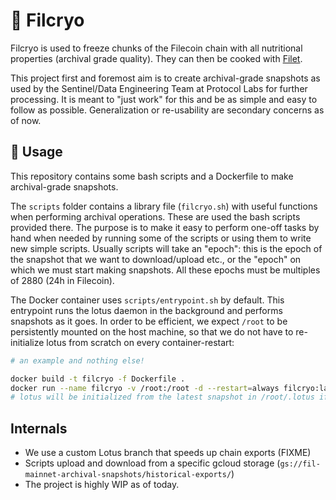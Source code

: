 # :ice_cube: Filcryo

Filcryo is used to freeze chunks of the Filecoin chain with all nutritional
properties (archival grade quality). They can then be cooked with
[Filet](https://github.com/filecoin-project/filcryo).

This project first and foremost aim is to create archival-grade snapshots as
used by the Sentinel/Data Engineering Team at Protocol Labs for further
processing. It is meant to "just work" for this and be as simple and easy to
follow as possible. Generalization or re-usability are secondary concerns as
of now.

## :rocket: Usage

This repository contains some bash scripts and a Dockerfile to make
archival-grade snapshots.

The `scripts` folder contains a library file (`filcryo.sh`) with useful
functions when performing archival operations. These are used the bash scripts
provided there. The purpose is to make it easy to perform one-off tasks by
hand when needed by running some of the scripts or using them to write new
simple scripts. Usually scripts will take an "epoch": this is the epoch of the
snapshot that we want to download/upload etc., or the "epoch" on which we must
start making snapshots. All these epochs must be multiples of 2880 (24h in
Filecoin).

The Docker container uses `scripts/entrypoint.sh` by default. This entrypoint
runs the lotus daemon in the background and performs snapshots as it goes. In
order to be efficient, we expect `/root` to be persistently mounted on the
host machine, so that we do not have to re-initialize lotus from scratch on
every container-restart:

```sh
# an example and nothing else!

docker build -t filcryo -f Dockerfile .
docker run --name filcryo -v /root:/root -d --restart=always filcryo:latest
# lotus will be initialized from the latest snapshot in /root/.lotus if not present already
```

## Internals

* We use a custom Lotus branch that speeds up chain exports (FIXME)
* Scripts upload and download from a specific gcloud storage (`gs://fil-mainnet-archival-snapshots/historical-exports/`)
* The project is highly WIP as of today.
